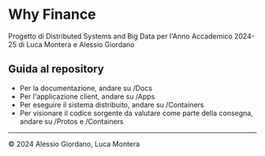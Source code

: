 # Why Finance

Progetto di Distributed Systems and Big Data per l'Anno Accademico 2024-25 di Luca Montera e Alessio Giordano

## Guida al repository

- Per la documentazione, andare su /Docs
- Per l'applicazione client, andare su /Apps
- Per eseguire il sistema distribuito, andare su /Containers
- Per visionare il codice sorgente da valutare come parte della consegna, andare su /Protos e /Containers

---
© 2024 Alessio Giordano, Luca Montera
